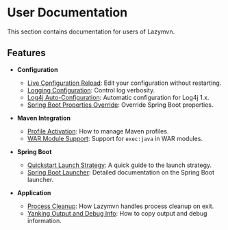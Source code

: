 # User Documentation

This section contains documentation for users of Lazymvn.

## Features

*   **Configuration**
    *   [Live Configuration Reload](./LIVE_CONFIG_RELOAD.md): Edit your configuration without restarting.
    *   [Logging Configuration](./LOGGING_CONFIG.md): Control log verbosity.
    *   [Log4j Auto-Configuration](./LOG4J_AUTO_CONFIG.md): Automatic configuration for Log4j 1.x.
    *   [Spring Boot Properties Override](./SPRING_PROPERTIES_OVERRIDE.md): Override Spring Boot properties.

*   **Maven Integration**
    *   [Profile Activation](./PROFILE_ACTIVATION.md): How to manage Maven profiles.
    *   [WAR Module Support](./WAR_MODULE_SUPPORT.md): Support for `exec:java` in WAR modules.

*   **Spring Boot**
    *   [Quickstart Launch Strategy](./QUICKSTART_LAUNCH_STRATEGY.md): A quick guide to the launch strategy.
    *   [Spring Boot Launcher](./SPRING_BOOT_LAUNCHER.md): Detailed documentation on the Spring Boot launcher.

*   **Application**
    *   [Process Cleanup](./PROCESS_CLEANUP.md): How Lazymvn handles process cleanup on exit.
    *   [Yanking Output and Debug Info](./YANK_AND_DEBUG.md): How to copy output and debug information.
